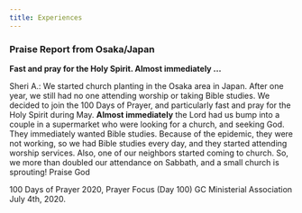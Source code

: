 ```yaml
---
title: Experiences
---
```


### Praise Report from Osaka/Japan

**Fast and pray for the Holy Spirit. Almost immediately ...**

Sheri A.: We started church planting in the Osaka area in Japan. After one year, we still had no one attending worship or taking Bible studies. We decided to join the 100 Days of Prayer, and particularly fast and pray for the Holy Spirit during May. **Almost immediately** the Lord had us bump into a couple in a supermarket who were looking for a church, and seeking God. They immediately wanted Bible studies. Because of the epidemic, they were not working, so we had Bible studies every day, and they started attending worship services. Also, one of our neighbors started coming to church. So, we more than doubled our attendance on Sabbath, and a small church is sprouting! Praise God

100 Days of Prayer 2020, Prayer Focus (Day 100) GC Ministerial Association July 4th, 2020.